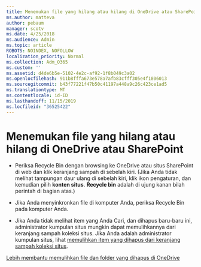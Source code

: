```yaml
---
title: Menemukan file yang hilang atau hilang di OneDrive atau SharePoint
ms.author: matteva
author: pebaum
manager: scotv
ms.date: 4/25/2018
ms.audience: Admin
ms.topic: article
ROBOTS: NOINDEX, NOFOLLOW
localization_priority: Normal
ms.collection: Adm_O365
ms.custom: ''
ms.assetid: d4de6b5e-5102-4e2c-af92-1f8b049c3a02
ms.openlocfilehash: 911b8fffa673e578a7afb83cfff305e4f1806013
ms.sourcegitcommit: b43f77221f47b50c41197a448a9c26c423ce1ad5
ms.translationtype: MT
ms.contentlocale: id-ID
ms.lasthandoff: 11/15/2019
ms.locfileid: "36525422"
---
```

# <a name="find-lost-or-missing-files-in-onedrive-or-sharepoint"></a>Menemukan file yang hilang atau hilang di OneDrive atau SharePoint

- Periksa Recycle Bin dengan browsing ke OneDrive atau situs SharePoint di web dan klik keranjang sampah di sebelah kiri. (Jika Anda tidak melihat tampungan daur ulang di sebelah kiri, klik ikon pengaturan, dan kemudian pilih **konten situs**. **Recycle bin** adalah di ujung kanan bilah perintah di bagian atas.) 
    
- Jika Anda menyinkronkan file di komputer Anda, periksa Recycle Bin pada komputer Anda. 
    
- Jika Anda tidak melihat item yang Anda Cari, dan dihapus baru-baru ini, administrator kumpulan situs mungkin dapat memulihkannya dari keranjang sampah koleksi situs. Jika Anda adalah administrator kumpulan situs, lihat [memulihkan item yang dihapus dari keranjang sampah koleksi situs](https://go.microsoft.com/fwlink/?linkid=866439).
    
[Lebih membantu memulihkan file dan folder yang dihapus di OneDrive](https://go.microsoft.com/fwlink/?linkid=872872)
  

